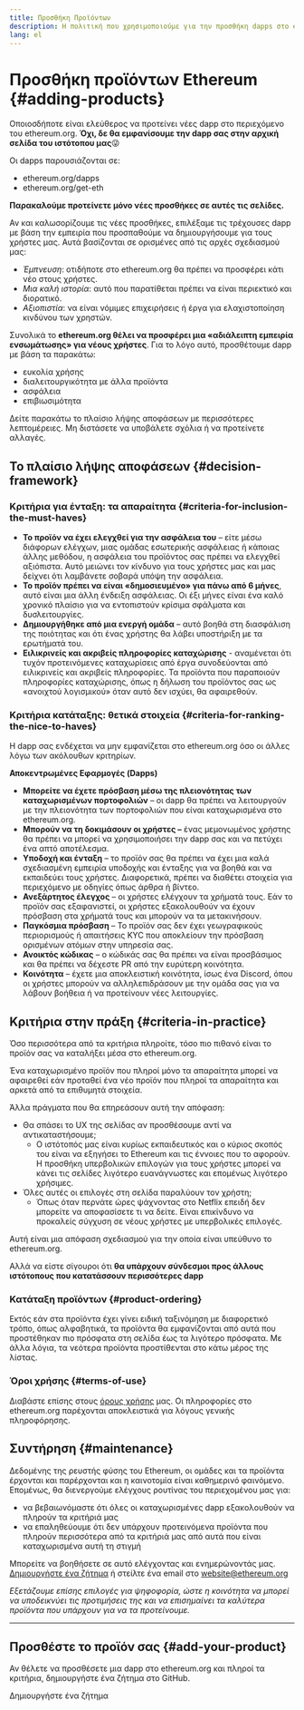 ```yaml
---
title: Προσθήκη Προϊόντων
description: Η πολιτική που χρησιμοποιούμε για την προσθήκη dapps στο ethereum.org
lang: el
---
```


# Προσθήκη προϊόντων Ethereum {#adding-products}

Οποιοσδήποτε είναι ελεύθερος να προτείνει νέες dapp στο περιεχόμενο του ethereum.org. **Όχι, δε θα εμφανίσουμε την dapp σας στην αρχική σελίδα του ιστότοπου μας**😜

Οι dapps παρουσιάζονται σε:

- ethereum.org/dapps
- ethereum.org/get-eth

**Παρακαλούμε προτείνετε μόνο νέες προσθήκες σε αυτές τις σελίδες.**

Αν και καλωσορίζουμε τις νέες προσθήκες, επιλέξαμε τις τρέχουσες dapp με βάση την εμπειρία που προσπαθούμε να δημιουργήσουμε για τους χρήστες μας. Αυτά βασίζονται σε ορισμένες από τις αρχές σχεδιασμού μας:

- _Έμπνευση_: οτιδήποτε στο ethereum.org θα πρέπει να προσφέρει κάτι νέο στους χρήστες.
- _Μια καλή ιστορία_: αυτό που παρατίθεται πρέπει να είναι περιεκτικό και διορατικό.
- _Αξιοπιστία_: να είναι νόμιμες επιχειρήσεις ή έργα για ελαχιστοποίηση κινδύνου των χρηστών.

Συνολικά το **ethereum.org θέλει να προσφέρει μια «αδιάλειπτη εμπειρία ενσωμάτωσης» για νέους χρήστες**. Για το λόγο αυτό, προσθέτουμε dapp με βάση τα παρακάτω:

- ευκολία χρήσης
- διαλειτουργικότητα με άλλα προϊόντα
- ασφάλεια
- επιβιωσιμότητα

Δείτε παρακάτω το πλαίσιο λήψης αποφάσεων με περισσότερες λεπτομέρειες. Μη διστάσετε να υποβάλετε σχόλια ή να προτείνετε αλλαγές.

## Το πλαίσιο λήψης αποφάσεων {#decision-framework}

### Κριτήρια για ένταξη: τα απαραίτητα {#criteria-for-inclusion-the-must-haves}

- **Το προϊόν να έχει ελεγχθεί για την ασφάλεια του** – είτε μέσω διάφορων ελέγχων, μιας ομάδας εσωτερικής ασφάλειας ή κάποιας άλλης μεθόδου, η ασφάλεια του προϊόντος σας πρέπει να ελεγχθεί αξιόπιστα. Αυτό μειώνει τον κίνδυνο για τους χρήστες μας και μας δείχνει ότι λαμβάνετε σοβαρά υπόψη την ασφάλεια.
- **Το προϊόν πρέπει να είναι «δημοσιευμένο» για πάνω από 6 μήνες**, αυτό είναι μια άλλη ένδειξη ασφάλειας. Οι έξι μήνες είναι ένα καλό χρονικό πλαίσιο για να εντοπιστούν κρίσιμα σφάλματα και δυσλειτουργίες.
- **Δημιουργήθηκε από μια ενεργή ομάδα** – αυτό βοηθά στη διασφάλιση της ποιότητας και ότι ένας χρήστης θα λάβει υποστήριξη με τα ερωτήματά του.
- **Ειλικρινείς και ακριβείς πληροφορίες καταχώρισης** - αναμένεται ότι τυχόν προτεινόμενες καταχωρίσεις από έργα συνοδεύονται από ειλικρινείς και ακριβείς πληροφορίες. Τα προϊόντα που παραποιούν πληροφορίες καταχώρισης, όπως η δήλωση του προϊόντος σας ως «ανοιχτού λογισμικού» όταν αυτό δεν ισχύει, θα αφαιρεθούν.

### Κριτήρια κατάταξης: θετικά στοιχεία {#criteria-for-ranking-the-nice-to-haves}

Η dapp σας ενδέχεται να μην εμφανίζεται στο ethereum.org όσο οι άλλες λόγω των ακόλουθων κριτηρίων.

**Αποκεντρωμένες Εφαρμογές (Dapps)**

- **Μπορείτε να έχετε πρόσβαση μέσω της πλειονότητας των καταχωρισμένων πορτοφολιών** – οι dapp θα πρέπει να λειτουργούν με την πλειονότητα των πορτοφολιών που είναι καταχωρισμένα στο ethereum.org.
- **Μπορούν να τη δοκιμάσουν οι χρήστες –** ένας μεμονωμένος χρήστης θα πρέπει να μπορεί να χρησιμοποιήσει την dapp σας και να πετύχει ένα απτό αποτέλεσμα.
- **Υποδοχή και ένταξη** – το προϊόν σας θα πρέπει να έχει μια καλά σχεδιασμένη εμπειρία υποδοχής και ένταξης για να βοηθά και να εκπαιδεύει τους χρήστες. Διαφορετικά, πρέπει να διαθέτει στοιχεία για περιεχόμενο με οδηγίες όπως άρθρα ή βίντεο.
- **Ανεξάρτητος έλεγχος** – οι χρήστες ελέγχουν τα χρήματά τους. Εάν το προϊόν σας εξαφανιστεί, οι χρήστες εξακολουθούν να έχουν πρόσβαση στα χρήματά τους και μπορούν να τα μετακινήσουν.
- **Παγκόσμια πρόσβαση** – Το προϊόν σας δεν έχει γεωγραφικούς περιορισμούς ή απαιτήσεις KYC που αποκλείουν την πρόσβαση ορισμένων ατόμων στην υπηρεσία σας.
- **Ανοικτός κώδικας** – ο κώδικάς σας θα πρέπει να είναι προσβάσιμος και θα πρέπει να δέχεστε PR από την ευρύτερη κοινότητα.
- **Κοινότητα** – έχετε μια αποκλειστική κοινότητα, ίσως ένα Discord, όπου οι χρήστες μπορούν να αλληλεπιδράσουν με την ομάδα σας για να λάβουν βοήθεια ή να προτείνουν νέες λειτουργίες.

## Κριτήρια στην πράξη {#criteria-in-practice}

Όσο περισσότερα από τα κριτήρια πληροίτε, τόσο πιο πιθανό είναι το προϊόν σας να καταλήξει μέσα στο ethereum.org.

Ένα καταχωρισμένο προϊόν που πληροί μόνο τα απαραίτητα μπορεί να αφαιρεθεί εάν προταθεί ένα νέο προϊόν που πληροί τα απαραίτητα και αρκετά από τα επιθυμητά στοιχεία.

Άλλα πράγματα που θα επηρεάσουν αυτή την απόφαση:

- Θα σπάσει το UX της σελίδας αν προσθέσουμε αντί να αντικαταστήσουμε;
  - Ο ιστότοπός μας είναι κυρίως εκπαιδευτικός και ο κύριος σκοπός του είναι να εξηγήσει το Ethereum και τις έννοιες που το αφορούν. Η προσθήκη υπερβολικών επιλογών για τους χρήστες μπορεί να κάνει τις σελίδες λιγότερο ευανάγνωστες και επομένως λιγότερο χρήσιμες.
- Όλες αυτές οι επιλογές στη σελίδα παραλύουν τον χρήστη;
  - Όπως όταν περνάτε ώρες ψάχνοντας στο Netflix επειδή δεν μπορείτε να αποφασίσετε τι να δείτε. Είναι επικίνδυνο να προκαλείς σύγχυση σε νέους χρήστες με υπερβολικές επιλογές.

Αυτή είναι μια απόφαση σχεδιασμού για την οποία είναι υπεύθυνο το ethereum.org.

Αλλά να είστε σίγουροι ότι **θα υπάρχουν σύνδεσμοι προς άλλους ιστότοπους που κατατάσσουν περισσότερες dapp**

### Κατάταξη προϊόντων {#product-ordering}

Εκτός εάν στα προϊόντα έχει γίνει ειδική ταξινόμηση με διαφορετικό τρόπο, όπως αλφαβητικά, τα προϊόντα θα εμφανίζονται από αυτά που προστέθηκαν πιο πρόσφατα στη σελίδα έως τα λιγότερο πρόσφατα. Με άλλα λόγια, τα νεότερα προϊόντα προστίθενται στο κάτω μέρος της λίστας.

### Όροι χρήσης {#terms-of-use}

Διαβάστε επίσης στους [όρους χρήσης](/terms-of-use/) μας. Οι πληροφορίες στο ethereum.org παρέχονται αποκλειστικά για λόγους γενικής πληροφόρησης.

## Συντήρηση {#maintenance}

Δεδομένης της ρευστής φύσης του Ethereum, οι ομάδες και τα προϊόντα έρχονται και παρέρχονται και η καινοτομία είναι καθημερινό φαινόμενο. Επομένως, θα διενεργούμε ελέγχους ρουτίνας του περιεχομένου μας για:

- να βεβαιωνόμαστε ότι όλες οι καταχωρισμένες dapp εξακολουθούν να πληρούν τα κριτήριά μας
- να επαληθεύουμε ότι δεν υπάρχουν προτεινόμενα προϊόντα που πληρούν περισσότερα από τα κριτήριά μας από αυτά που είναι καταχωρισμένα αυτή τη στιγμή

Μπορείτε να βοηθήσετε σε αυτό ελέγχοντας και ενημερώνοντάς μας. [Δημιουργήστε ένα ζήτημα](https://github.com/ethereum/ethereum-org-website/issues/new?assignees=&labels=Type%3A+Feature&template=feature_request.yaml&title=) ή στείλτε ένα email στο [website@ethereum.org](mailto:website@ethereum.org)

_Εξετάζουμε επίσης επιλογές για ψηφοφορία, ώστε η κοινότητα να μπορεί να υποδεικνύει τις προτιμήσεις της και να επισημαίνει τα καλύτερα προϊόντα που υπάρχουν για να τα προτείνουμε._

---

## Προσθέστε το προϊόν σας {#add-your-product}

Αν θέλετε να προσθέσετε μια dapp στο ethereum.org και πληροί τα κριτήρια, δημιουργήστε ένα ζήτημα στο GitHub.

<ButtonLink href="https://submitapp.paperform.co/">
  Δημιουργήστε ένα ζήτημα
</ButtonLink>
